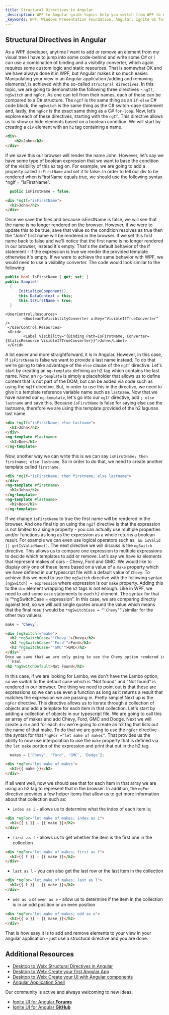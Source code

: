 ```yaml
---
title: Structural Directives in Angular
_description: WPF to Angular guide topics help you switch from WPF to Angular.
_keywords: WPF, Windows Presentation Foundation, Angular, Ignite UI for Angular
---
```


## Structural Directives in Angular

As a WPF developer, anytime I want to add or remove an element from my visual tree I have to jump into some code-behind and write some C# or I can use a combination of binding and a visibility converter, which again requires some custom logic and static resources. That is somewhat OK and we have always done it in WPF, but Angular makes it so much easier.
Manipulating your view in an Angular application /adding and removing elements/, is achieved with the so-called `structural directives`. In this topic, we are going to demonstrate the following three directives - `ngIf`, `ngSwitch` and `ngFor`. As one can tell from their names, each of these can be compared to a C# structure. The `ngIf` is the same thing as an `if-else` C# code block, the `ngSwitch` is the same thing as the C# switch-case statement and, lastly, the `ngFor` is the exact same thing as a C# `for-loop`.
Now, let’s explore each of these directives, starting with the `ngIf`. This directive allows us to show or hide elements based on a boolean condition. We will start by creating a `div` element with an `h2` tag containing a name.
```html
<div>
    <h2>John</h2>
</div>
```
If we save this our browser will render the name John. However, let’s say we have some type of boolean expression that we want to base the condition of the visibility of this `h2` tag on. For example, we are going to add a property called `isFirstName` and set it to false. In order to tell our div to be rendered when isFirstName equals true, we should use the following syntax *ngIf = ”isFirstName”.
```typescript
  public isFirstName = false;
```
``` html
<div *ngIf="isFirstName">
  <h2>John</h2>
</div>
```
Once we save the files and because isFirstName is false, we will see that the name is no longer rendered on the browser. However, if we were to update this to be true, save that value so the condition resolves as true then the “John” first name will be rendered in the browser. If we set this first name back to false and we'll notice that the first name is no longer rendered in our browser, instead it's empty. That's the default behavior of the if statement - if the expression is true we render the provided template otherwise it's empty.
If we were to achieve the same behavior with WPF, we would need to use a visibility converter. The code would look similar to the following:
```cs
public bool IsFirstName { get; set; }
public Sample()
  {
      InitializeComponent();
      this.DataContext = this;
      this.IsFirstName = true;
  }
```
```XAML
<UserControl.Resources>
        <BooleanToVisibilityConverter x:Key="VisibleIfTrueConverter" />
 </UserControl.Resources>
 <Grid>
        <Label Visibility="{Binding Path=IsFirstName, Converter={StaticResource VisibleIfTrueConverter}}">John</Label>
 </Grid>
```
A lot easier and more straightforward, it is in Angular.
However, in this case, if `isFirstName` is false we want to provide a last name instead. To do that we're going to take advantage of the `else` clause of the `ngIf` directive. Let's start by creating an `ng-template` defining an h2 tag which contains the last name. Now, an `ng-template` is simply a placeholder that allows us to define content that is not part of the DOM, but can be added via code such as using the `ngIf` directive. But, in order to use this in the directive, we need to give it a template reference variable name such as `lastname`. Now that we have named our `ng-template`, let's go into our `ngIf` directive, add `; else lastname` and save this. Because `isFirstName` is false for saying else use the lastname, therefore we are using this template provided of the h2 lagunas last name.
```html
<div *ngIf="isFirstName; else lastname">
  <h2>John</h2>
</div>
<ng-template #lastname>
  <h2>Doe</h2>
</ng-template>
```
Now, another way we can write this is we can say `isFirstName; then firstname; else lastname`. So in order to do that, we need to create another template called `firstname`.
```html
<div *ngIf="isFirstName; then firstname; else lastname">
</div>
<ng-template #firstname>
  <h2>John</h2>
</ng-template>
<ng-template #lastname>
  <h2>Doe</h2>
</ng-template>
```
If we change `isFirstName` to true the first name will be rendered in the browser. And one final tip on using the `ngIf` directive is that the expression is not limited to a single property - you can actually use multiple properties and/or functions as long as the expression as a whole returns a boolean result. For example we can even use logical operators such as ` && isValid || getIsValidName()`.
The next directive we will discuss is the `ngSwitch` directive. This allows us to compare one expression to multiple expressions to decide which templates to add or remove.
Let’s say we have `h2` elements that represent makes of cars – Chevy, Ford and GMC. We would like to display only one of these items based on a value of a `make` property which we have defined in our typescript file with a default value of `Chevy`. To achieve this we need to use the `ngSwitch` directive with the following syntax `[ngSwitch] = expression` where expression is our `make` property. Adding this to the `div` element wrapping the `h2` tags is not enough. Like in WPF, we need to add some `case` statements to each `h2` element. The syntax for that is “*ngSwitchCase = expression”. In this case, we are comparing directly against text, so we will add single quotes around the value which means that the final result would be `*ngSwitchCase = “’Chevy’”` /similar for the other two values/.
```typescript
make = ‘Chevy`;
```
```html
<div [ngSwitch]="make">
  <h2 *ngSwitchCase="'Chevy'">Chevy</h2>
  <h2 *ngSwitchCase="'Ford'">Ford</h2>
  <h2 *ngSwitchCase="'GMC'">GMC</h2>
</div>```
Once we save that we are only going to see the Chevy option rendered in the browser because the value of our `make` property is set to `Chevy`. If we change it to say `GMC` and save that, only the GMC option will be rendered in the browser. Now, what happens if we add an option that is not available, say the `Lambo`. Nothing would be rendered because that did not match any of our conditions. When we normally use a switch statement inside of C#, we have not only the case but also default value. The same is available in Angular – we can add another option with the `Not Found` text and mark it with the `*ngSwitchDefault ` which will act as the default value if none of the other values are found.
```html
<h2 *ngSwitchDefault>Not Found</h2>
```
In this case, if we are looking for Lambo, we don't have the Lambo option, so we switch to the default case which is “Not found” and “Not found” is rendered in our browser. One thing we need to point out is that these are expressions so we can use even a function as long as it returns a result that matches the expression we are passing in. Pretty simple!
Next up is the `ngFor` directive. This directive allows us to iterate through a collection of objects and add a template for each item in that collection. Let's start by adding a collection of objects in our typescript file. We are going to call this an array of makes and add Chevy, Ford, GMC and Dodge. Next we will create a `div` and for each `div` we're going to create an h2 tag that lists out the name of that make. To do that we are going to use the `ngFor` directive - the syntax for that `*ngFor =”let make of makes”`. That provides us the ability to now use interpolation to use the `make` property that is defined via the `let make` portion of the expression and print that out in the h2 tag.
```typescript
  makes = ['Chevy', 'Ford', 'GMC', 'Dodge'];
```
```html
<div *ngFor="let make of makes">
  <h2>{{ make }}</h2>
</div>
```
If all went well, now we should see that for each item in that array we are using an h2 tag to represent that in the browser. In addition, the `ngFor` directive provides a few helper items that allow us to get more information about that collection such as:
-	`index as i` - allows us to determine what the index of each item is;
```html
<div *ngFor="let make of makes; index as i">
  <h2>{{ i }} - {{ make }}</h2>
</div>
```
-	`first as f` - allows us to get whether the item is the first one in the collection
```html
<div *ngFor="let make of makes; first as f">
  <h2>{{ f }} - {{ make }}</h2>
</div>
```
-	`last as l` - you can also get the last row or the last item in the collection
```html
<div *ngFor="let make of makes; last as l">
  <h2>{{ l }} - {{ make }}</h2>
</div>
```
-	`odd as o` or `even as e` - allow us to determine if the item in the collection is in an odd position or an even position
```html
<div *ngFor="let make of makes; odd as o">
  <h2>{{ o }} - {{ make }}</h2>
</div>
```
That is how easy it is to add and remove elements to your view in your angular application - just use a structural directive and you are done.

## Additional Resources
* [Desktop to Web: Structural Directives in Angular](https://www.youtube.com/watch?v=vQe7R78Od8k&t=95s)
* [Desktop to Web: Create your first Angular App](https://www.youtube.com/watch?v=dhjrAPPad54&list=PLG8rj6Rr0BU-AqcJMuwggKy0GMIkjkt3j)
* [Desktop to Web: Create your UI with Angular components](https://www.youtube.com/watch?v=z1SZUezpRXY&t=487s)
* [Angular Application Shell](https://angular.io/tutorial/toh-pt0)

<div class="divider--half"></div>
Our community is active and always welcoming to new ideas.

* [Ignite UI for Angular **Forums**](https://www.infragistics.com/community/forums/f/ignite-ui-for-angular)
* [Ignite UI for Angular **GitHub**](https://github.com/IgniteUI/igniteui-angular)